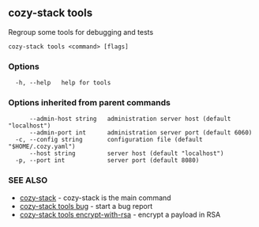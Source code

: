 ## cozy-stack tools

Regroup some tools for debugging and tests

```
cozy-stack tools <command> [flags]
```

### Options

```
  -h, --help   help for tools
```

### Options inherited from parent commands

```
      --admin-host string   administration server host (default "localhost")
      --admin-port int      administration server port (default 6060)
  -c, --config string       configuration file (default "$HOME/.cozy.yaml")
      --host string         server host (default "localhost")
  -p, --port int            server port (default 8080)
```

### SEE ALSO

* [cozy-stack](cozy-stack.md)	 - cozy-stack is the main command
* [cozy-stack tools bug](cozy-stack_tools_bug.md)	 - start a bug report
* [cozy-stack tools encrypt-with-rsa](cozy-stack_tools_encrypt-with-rsa.md)	 - encrypt a payload in RSA

